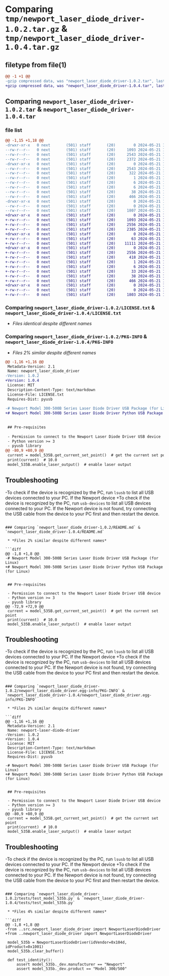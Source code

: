 # Comparing `tmp/newport_laser_diode_driver-1.0.2.tar.gz` & `tmp/newport_laser_diode_driver-1.0.4.tar.gz`

## filetype from file(1)

```diff
@@ -1 +1 @@
-gzip compressed data, was "newport_laser_diode_driver-1.0.2.tar", last modified: Tue May 21 17:32:00 2024, max compression
+gzip compressed data, was "newport_laser_diode_driver-1.0.4.tar", last modified: Tue May 21 17:56:27 2024, max compression
```

## Comparing `newport_laser_diode_driver-1.0.2.tar` & `newport_laser_diode_driver-1.0.4.tar`

### file list

```diff
@@ -1,15 +1,18 @@
-drwxr-xr-x   0 next       (501) staff       (20)        0 2024-05-21 17:32:00.045317 newport_laser_diode_driver-1.0.2/
--rw-r--r--   0 next       (501) staff       (20)     1093 2024-05-21 16:56:31.000000 newport_laser_diode_driver-1.0.2/LICENSE.txt
--rw-r--r--   0 next       (501) staff       (20)     2543 2024-05-21 17:32:00.045022 newport_laser_diode_driver-1.0.2/PKG-INFO
--rw-r--r--   0 next       (501) staff       (20)     2372 2024-05-21 17:18:35.000000 newport_laser_diode_driver-1.0.2/README.md
-drwxr-xr-x   0 next       (501) staff       (20)        0 2024-05-21 17:32:00.044445 newport_laser_diode_driver-1.0.2/newport_laser_diode_driver.egg-info/
--rw-r--r--   0 next       (501) staff       (20)     2543 2024-05-21 17:32:00.000000 newport_laser_diode_driver-1.0.2/newport_laser_diode_driver.egg-info/PKG-INFO
--rw-r--r--   0 next       (501) staff       (20)      322 2024-05-21 17:32:00.000000 newport_laser_diode_driver-1.0.2/newport_laser_diode_driver.egg-info/SOURCES.txt
--rw-r--r--   0 next       (501) staff       (20)        1 2024-05-21 17:32:00.000000 newport_laser_diode_driver-1.0.2/newport_laser_diode_driver.egg-info/dependency_links.txt
--rw-r--r--   0 next       (501) staff       (20)        6 2024-05-21 17:32:00.000000 newport_laser_diode_driver-1.0.2/newport_laser_diode_driver.egg-info/requires.txt
--rw-r--r--   0 next       (501) staff       (20)        6 2024-05-21 17:32:00.000000 newport_laser_diode_driver-1.0.2/newport_laser_diode_driver.egg-info/top_level.txt
--rw-r--r--   0 next       (501) staff       (20)       38 2024-05-21 17:32:00.045381 newport_laser_diode_driver-1.0.2/setup.cfg
--rw-r--r--   0 next       (501) staff       (20)      466 2024-05-21 17:30:36.000000 newport_laser_diode_driver-1.0.2/setup.py
-drwxr-xr-x   0 next       (501) staff       (20)        0 2024-05-21 17:32:00.044715 newport_laser_diode_driver-1.0.2/tests/
--rw-r--r--   0 next       (501) staff       (20)        0 2024-05-21 16:16:27.000000 newport_laser_diode_driver-1.0.2/tests/__init__.py
--rw-r--r--   0 next       (501) staff       (20)     1807 2024-05-21 17:31:13.000000 newport_laser_diode_driver-1.0.2/tests/test_model_535b.py
+drwxr-xr-x   0 next       (501) staff       (20)        0 2024-05-21 17:56:27.451514 newport_laser_diode_driver-1.0.4/
+-rw-r--r--   0 next       (501) staff       (20)     1093 2024-05-21 16:56:31.000000 newport_laser_diode_driver-1.0.4/LICENSE.txt
+-rw-r--r--   0 next       (501) staff       (20)     2556 2024-05-21 17:56:27.451178 newport_laser_diode_driver-1.0.4/PKG-INFO
+-rw-r--r--   0 next       (501) staff       (20)     2385 2024-05-21 17:55:32.000000 newport_laser_diode_driver-1.0.4/README.md
+drwxr-xr-x   0 next       (501) staff       (20)        0 2024-05-21 17:56:27.449777 newport_laser_diode_driver-1.0.4/newport_laser_diode_driver/
+-rw-r--r--   0 next       (501) staff       (20)       63 2024-05-21 17:39:51.000000 newport_laser_diode_driver-1.0.4/newport_laser_diode_driver/__init__.py
+-rw-r--r--   0 next       (501) staff       (20)    11111 2024-05-21 17:18:12.000000 newport_laser_diode_driver-1.0.4/newport_laser_diode_driver/newport_laser_diode_driver.py
+drwxr-xr-x   0 next       (501) staff       (20)        0 2024-05-21 17:56:27.450583 newport_laser_diode_driver-1.0.4/newport_laser_diode_driver.egg-info/
+-rw-r--r--   0 next       (501) staff       (20)     2556 2024-05-21 17:56:27.000000 newport_laser_diode_driver-1.0.4/newport_laser_diode_driver.egg-info/PKG-INFO
+-rw-r--r--   0 next       (501) staff       (20)      418 2024-05-21 17:56:27.000000 newport_laser_diode_driver-1.0.4/newport_laser_diode_driver.egg-info/SOURCES.txt
+-rw-r--r--   0 next       (501) staff       (20)        1 2024-05-21 17:56:27.000000 newport_laser_diode_driver-1.0.4/newport_laser_diode_driver.egg-info/dependency_links.txt
+-rw-r--r--   0 next       (501) staff       (20)        6 2024-05-21 17:56:27.000000 newport_laser_diode_driver-1.0.4/newport_laser_diode_driver.egg-info/requires.txt
+-rw-r--r--   0 next       (501) staff       (20)       33 2024-05-21 17:56:27.000000 newport_laser_diode_driver-1.0.4/newport_laser_diode_driver.egg-info/top_level.txt
+-rw-r--r--   0 next       (501) staff       (20)       38 2024-05-21 17:56:27.451574 newport_laser_diode_driver-1.0.4/setup.cfg
+-rw-r--r--   0 next       (501) staff       (20)      466 2024-05-21 17:56:04.000000 newport_laser_diode_driver-1.0.4/setup.py
+drwxr-xr-x   0 next       (501) staff       (20)        0 2024-05-21 17:56:27.450855 newport_laser_diode_driver-1.0.4/tests/
+-rw-r--r--   0 next       (501) staff       (20)        0 2024-05-21 16:16:27.000000 newport_laser_diode_driver-1.0.4/tests/__init__.py
+-rw-r--r--   0 next       (501) staff       (20)     1803 2024-05-21 17:54:12.000000 newport_laser_diode_driver-1.0.4/tests/test_model_535b.py
```

### Comparing `newport_laser_diode_driver-1.0.2/LICENSE.txt` & `newport_laser_diode_driver-1.0.4/LICENSE.txt`

 * *Files identical despite different names*

### Comparing `newport_laser_diode_driver-1.0.2/PKG-INFO` & `newport_laser_diode_driver-1.0.4/PKG-INFO`

 * *Files 2% similar despite different names*

```diff
@@ -1,16 +1,16 @@
 Metadata-Version: 2.1
 Name: newport_laser_diode_driver
-Version: 1.0.2
+Version: 1.0.4
 License: MIT
 Description-Content-Type: text/markdown
 License-File: LICENSE.txt
 Requires-Dist: pyusb
 
-# Newport Model 300-500B Series Laser Diode Driver USB Package (for Linux)
+# Newport Model 300-500B Series Laser Diode Driver Python USB Package (for Linux)
 
 
 ## Pre-requisites
 
 - Permission to connect to the Newport Laser Diode Driver USB device
 - Python version >= 3
 - pyusb library
@@ -80,9 +80,9 @@
 current = model_535B.get_current_set_point()  # get the current set point
 print(current)  # 10.0
 model_535B.enable_laser_output()  # enable laser output
 ```
 
 ## Troubleshooting
 
-To check if the device is recognized by the PC, run `lsusb` to list all USB devices connected to your PC. If the Newport device 
+To check if the device is recognized by the PC, run `usb-devices` to list all USB devices connected to your PC. If the Newport device 
 is not found, try connecting the USB cable from the device to your PC first and then restart the device.
```

### Comparing `newport_laser_diode_driver-1.0.2/README.md` & `newport_laser_diode_driver-1.0.4/README.md`

 * *Files 2% similar despite different names*

```diff
@@ -1,8 +1,8 @@
-# Newport Model 300-500B Series Laser Diode Driver USB Package (for Linux)
+# Newport Model 300-500B Series Laser Diode Driver Python USB Package (for Linux)
 
 
 ## Pre-requisites
 
 - Permission to connect to the Newport Laser Diode Driver USB device
 - Python version >= 3
 - pyusb library
@@ -72,9 +72,9 @@
 current = model_535B.get_current_set_point()  # get the current set point
 print(current)  # 10.0
 model_535B.enable_laser_output()  # enable laser output
 ```
 
 ## Troubleshooting
 
-To check if the device is recognized by the PC, run `lsusb` to list all USB devices connected to your PC. If the Newport device 
+To check if the device is recognized by the PC, run `usb-devices` to list all USB devices connected to your PC. If the Newport device 
 is not found, try connecting the USB cable from the device to your PC first and then restart the device.
```

### Comparing `newport_laser_diode_driver-1.0.2/newport_laser_diode_driver.egg-info/PKG-INFO` & `newport_laser_diode_driver-1.0.4/newport_laser_diode_driver.egg-info/PKG-INFO`

 * *Files 2% similar despite different names*

```diff
@@ -1,16 +1,16 @@
 Metadata-Version: 2.1
 Name: newport-laser-diode-driver
-Version: 1.0.2
+Version: 1.0.4
 License: MIT
 Description-Content-Type: text/markdown
 License-File: LICENSE.txt
 Requires-Dist: pyusb
 
-# Newport Model 300-500B Series Laser Diode Driver USB Package (for Linux)
+# Newport Model 300-500B Series Laser Diode Driver Python USB Package (for Linux)
 
 
 ## Pre-requisites
 
 - Permission to connect to the Newport Laser Diode Driver USB device
 - Python version >= 3
 - pyusb library
@@ -80,9 +80,9 @@
 current = model_535B.get_current_set_point()  # get the current set point
 print(current)  # 10.0
 model_535B.enable_laser_output()  # enable laser output
 ```
 
 ## Troubleshooting
 
-To check if the device is recognized by the PC, run `lsusb` to list all USB devices connected to your PC. If the Newport device 
+To check if the device is recognized by the PC, run `usb-devices` to list all USB devices connected to your PC. If the Newport device 
 is not found, try connecting the USB cable from the device to your PC first and then restart the device.
```

### Comparing `newport_laser_diode_driver-1.0.2/tests/test_model_535b.py` & `newport_laser_diode_driver-1.0.4/tests/test_model_535b.py`

 * *Files 4% similar despite different names*

```diff
@@ -1,8 +1,8 @@
-from ..src.newport_laser_diode_driver import NewportLaserDiodeDriver
+from ..newport_laser_diode_driver import NewportLaserDiodeDriver
 
 model_535b = NewportLaserDiodeDriver(idVendor=0x104d, idProduct=0x1001)
 model_535b.clear_buffer()
 
 def test_identity():
     assert model_535b._dev.manufacturer == "Newport"
     assert model_535b._dev.product == "Model 300/500"
```


